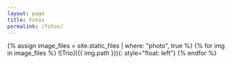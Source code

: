 ```yaml
---
layout: page
title: Fotos
permalink: /fotos/
---
```


{% assign image_files = site.static_files | where: "photo", true %}
{% for img in image_files %}
  ![Trio]({{ img.path }}){: style="float: left"}
{% endfor %}